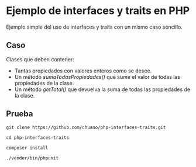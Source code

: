 # Ejemplo de interfaces y traits en PHP
Ejemplo simple del uso de interfaces y traits con un mismo caso sencillo.

## Caso
Clases que deben contener:

- Tantas propiedades con valores enteros como se desee.
- Un método *sumaTodasPropiedades()* que sume el valor de todas las propiedades de la clase.
- Un método *getTotal()* que devuelva la suma de todas las propiedades de la clase.

## Prueba
```
git clone https://github.com/chuano/php-interfaces-traits.git

cd php-interfaces-traits

composer install

./vendor/bin/phpunit
```
